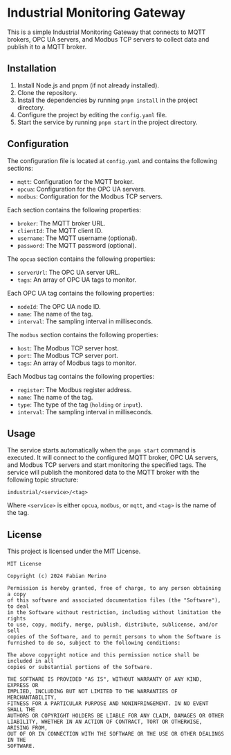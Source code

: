# Industrial Monitoring Gateway

This is a simple Industrial Monitoring Gateway that connects to MQTT brokers, OPC UA servers, and Modbus TCP servers to collect data and publish it to a MQTT broker.

## Installation

1. Install Node.js and pnpm (if not already installed).
2. Clone the repository.
3. Install the dependencies by running `pnpm install` in the project directory.
4. Configure the project by editing the `config.yaml` file.
5. Start the service by running `pnpm start` in the project directory.

## Configuration

The configuration file is located at `config.yaml` and contains the following sections:

- `mqtt`: Configuration for the MQTT broker.
- `opcua`: Configuration for the OPC UA servers.
- `modbus`: Configuration for the Modbus TCP servers.

Each section contains the following properties:

- `broker`: The MQTT broker URL.
- `clientId`: The MQTT client ID.
- `username`: The MQTT username (optional).
- `password`: The MQTT password (optional).

The `opcua` section contains the following properties:

- `serverUrl`: The OPC UA server URL.
- `tags`: An array of OPC UA tags to monitor.

Each OPC UA tag contains the following properties:

- `nodeId`: The OPC UA node ID.
- `name`: The name of the tag.
- `interval`: The sampling interval in milliseconds.

The `modbus` section contains the following properties:

- `host`: The Modbus TCP server host.
- `port`: The Modbus TCP server port.
- `tags`: An array of Modbus tags to monitor.

Each Modbus tag contains the following properties:

- `register`: The Modbus register address.
- `name`: The name of the tag.
- `type`: The type of the tag (`holding` or `input`).
- `interval`: The sampling interval in milliseconds.

## Usage

The service starts automatically when the `pnpm start` command is executed. It will connect to the configured MQTT broker, OPC UA servers, and Modbus TCP servers and start monitoring the specified tags. The service will publish the monitored data to the MQTT broker with the following topic structure:

```
industrial/<service>/<tag>
```

Where `<service>` is either `opcua`, `modbus`, or `mqtt`, and `<tag>` is the name of the tag.

## License

This project is licensed under the MIT License.
```
MIT License

Copyright (c) 2024 Fabian Merino

Permission is hereby granted, free of charge, to any person obtaining a copy
of this software and associated documentation files (the "Software"), to deal
in the Software without restriction, including without limitation the rights
to use, copy, modify, merge, publish, distribute, sublicense, and/or sell
copies of the Software, and to permit persons to whom the Software is
furnished to do so, subject to the following conditions:

The above copyright notice and this permission notice shall be included in all
copies or substantial portions of the Software.

THE SOFTWARE IS PROVIDED "AS IS", WITHOUT WARRANTY OF ANY KIND, EXPRESS OR
IMPLIED, INCLUDING BUT NOT LIMITED TO THE WARRANTIES OF MERCHANTABILITY,
FITNESS FOR A PARTICULAR PURPOSE AND NONINFRINGEMENT. IN NO EVENT SHALL THE
AUTHORS OR COPYRIGHT HOLDERS BE LIABLE FOR ANY CLAIM, DAMAGES OR OTHER
LIABILITY, WHETHER IN AN ACTION OF CONTRACT, TORT OR OTHERWISE, ARISING FROM,
OUT OF OR IN CONNECTION WITH THE SOFTWARE OR THE USE OR OTHER DEALINGS IN THE
SOFTWARE.
```